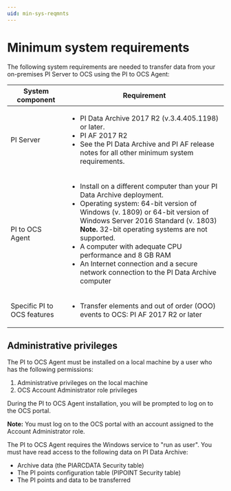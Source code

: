 ```yaml
---
uid: min-sys-reqmnts
---
```


# Minimum system requirements

The following system requirements are needed to transfer data from your on-premises PI Server to OCS using the PI to OCS Agent:

| System component | Requirement | 
| ------------- | ----------------- | 
| PI Server | <ul><li>PI Data Archive 2017 R2 (v.3.4.405.1198) or later.</li><li> PI AF 2017 R2</li><li>See the PI Data Archive and PI AF release notes for all other minimum system requirements.</li></ul> |
| PI to OCS Agent | <ul><li> Install on a different computer than your PI Data Archive deployment.</li><li>Operating system: 64-bit version of Windows (v. 1809) or 64-bit version of Windows Server 2016 Standard (v. 1803)<br>**Note.** 32-bit operating systems are not supported.</li><li>A computer with adequate CPU performance and 8 GB RAM</li><li>An Internet connection and a secure network connection to the PI Data Archive computer</li></ul> |
|Specific PI to OCS features| <ul><li>Transfer elements and out of order (OOO) events to OCS: PI AF 2017 R2 or later

## Administrative privileges

The PI to OCS Agent must be installed on a local machine by a user who has the following permissions: 

1.	Administrative privileges on the local machine
2.	OCS Account Administrator role privileges 

During the PI to OCS Agent installation, you will be prompted to log on to the OCS portal. 

**Note:** You must log on to the OCS portal with an account assigned to the Account Administrator role. 


The PI to OCS Agent requires the Windows service to "run as user". You must have read access to the following data on PI Data Archive:

* Archive data (the PIARCDATA Security table)
* The PI points configuration table (PIPOINT Security table)
* The PI points and data to be transferred